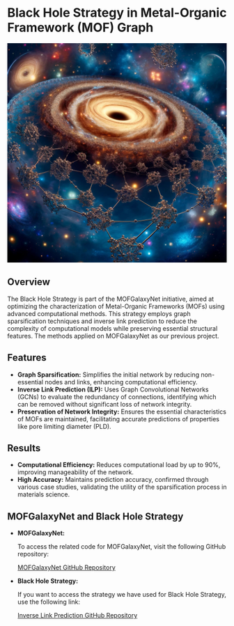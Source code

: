 # Black Hole Strategy in Metal-Organic Framework (MOF) Graph

<p align="center">
    <img src="BH.jpg" alt="Black Hole Strategy in Metal-Organic Framework (MOF) Graph based on MOFGalaxyNet" width="600">
</p>



## Overview

The Black Hole Strategy is part of the MOFGalaxyNet initiative, aimed at optimizing the characterization of Metal-Organic Frameworks (MOFs) using advanced computational methods. This strategy employs graph sparsification techniques and inverse link prediction to reduce the complexity of computational models while preserving essential structural features. The methods applied on MOFGalaxyNet as our previous project.

## Features

- **Graph Sparsification:** Simplifies the initial network by reducing non-essential nodes and links, enhancing computational efficiency.
- **Inverse Link Prediction (ILP):** Uses Graph Convolutional Networks (GCNs) to evaluate the redundancy of connections, identifying which can be removed without significant loss of network integrity.
- **Preservation of Network Integrity:** Ensures the essential characteristics of MOFs are maintained, facilitating accurate predictions of properties like pore limiting diameter (PLD).

## Results

- **Computational Efficiency:** Reduces computational load by up to 90%, improving manageability of the network.
- **High Accuracy:** Maintains prediction accuracy, confirmed through various case studies, validating the utility of the sparsification process in materials science.

## MOFGalaxyNet and Black Hole Strategy
- **MOFGalaxyNet:**
    <p>To access the related code for MOFGalaxyNet, visit the following GitHub repository:</p>
    <a href="https://github.com/MehrdadJalali-KIT/MOFGalaxyNet">MOFGalaxyNet GitHub Repository</a>
 - **Black Hole Strategy:**

    <p>If you want to access the strategy we have used for Black Hole Strategy, use the following link:</p>
    <a href="https://github.com/MehrdadJalali-KIT/InverseLinkPredcition">Inverse Link Prediction GitHub Repository</a>




